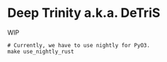 # Deep Trinity a.k.a. DeTriS

WIP

```
# Currently, we have to use nightly for PyO3.
make use_nightly_rust
```
